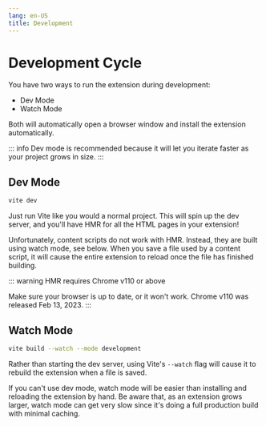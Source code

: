 ```yaml
---
lang: en-US
title: Development
---
```


# Development Cycle

You have two ways to run the extension during development:

- Dev Mode
- Watch Mode

Both will automatically open a browser window and install the extension automatically.

::: info
Dev mode is recommended because it will let you iterate faster as your project grows in size.
:::

## Dev Mode

```sh
vite dev
```

Just run Vite like you would a normal project. This will spin up the dev server, and you'll have HMR for all the HTML pages in your extension!

Unfortunately, content scripts do not work with HMR. Instead, they are built using watch mode, see below. When you save a file used by a content script, it will cause the entire extension to reload once the file has finished building.

::: warning HMR requires Chrome v110 or above

Make sure your browser is up to date, or it won't work. Chrome v110 was released Feb 13, 2023.
:::

## Watch Mode

```sh
vite build --watch --mode development
```

Rather than starting the dev server, using Vite's `--watch` flag will cause it to rebuild the extension when a file is saved.

If you can't use dev mode, watch mode will be easier than installing and reloading the extension by hand. Be aware that, as an extension grows larger, watch mode can get very slow since it's doing a full production build with minimal caching.
